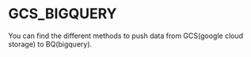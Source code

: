 # GCS_BIGQUERY
You can find the different methods to push data from GCS(google cloud storage) to BQ(bigquery).
